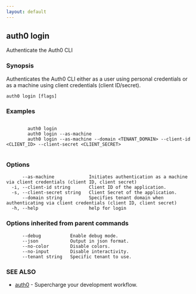 ```yaml
---
layout: default
---
```

## auth0 login

Authenticate the Auth0 CLI

### Synopsis

Authenticates the Auth0 CLI either as a user using personal credentials or as a machine using client credentials (client ID/secret).

```
auth0 login [flags]
```

### Examples

```

		auth0 login
		auth0 login --as-machine
		auth0 login --as-machine --domain <TENANT_DOMAIN> --client-id <CLIENT_ID> --client-secret <CLIENT_SECRET>
		
```

### Options

```
      --as-machine             Initiates authentication as a machine via client credentials (client ID, client secret)
  -i, --client-id string       Client ID of the application.
  -s, --client-secret string   Client Secret of the application.
      --domain string          Specifies tenant domain when authenticating via client credentials (client ID, client secret)
  -h, --help                   help for login
```

### Options inherited from parent commands

```
      --debug           Enable debug mode.
      --json            Output in json format.
      --no-color        Disable colors.
      --no-input        Disable interactivity.
      --tenant string   Specific tenant to use.
```

### SEE ALSO

* [auth0](/auth0-cli/)	 - Supercharge your development workflow.

